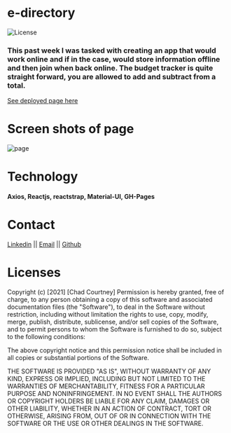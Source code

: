 # e-directory


![License](https://img.shields.io/badge/License-MIT-brightgreen.svg)

### This past week I was tasked with creating an app that would work online and if in the case, would store information offline and then join when back online. The budget tracker is quite straight forward, you are allowed to add and subtract from a total.

<a href="https://chadcourtney9.github.io/e-directory" target="_blank">See deployed page here </a>

# Screen shots of page
![page]()


# Technology
#### Axios, Reactjs, reactstrap, Material-UI, GH-Pages

# Contact
[Linkedin](https://www.linkedin.com/in/chad-courtney-7951721ba/) ||
[Email](chadcourtney567@gmail.com) ||
[Github](https://github.com/chadcourtney9)

# Licenses 

Copyright (c) [2021] [Chad Courtney]
Permission is hereby granted, free of charge, to any person obtaining a copy of this software and associated documentation files (the "Software"), to deal in the Software without restriction, including without limitation the rights to use, copy, modify, merge, publish, distribute, sublicense, and/or sell copies of the Software, and to permit persons to whom the Software is furnished to do so, subject to the following conditions:

The above copyright notice and this permission notice shall be included in all copies or substantial portions of the Software.

THE SOFTWARE IS PROVIDED "AS IS", WITHOUT WARRANTY OF ANY KIND, EXPRESS OR IMPLIED, INCLUDING BUT NOT LIMITED TO THE WARRANTIES OF MERCHANTABILITY, FITNESS FOR A PARTICULAR PURPOSE AND NONINFRINGEMENT. IN NO EVENT SHALL THE AUTHORS OR COPYRIGHT HOLDERS BE LIABLE FOR ANY CLAIM, DAMAGES OR OTHER LIABILITY, WHETHER IN AN ACTION OF CONTRACT, TORT OR OTHERWISE, ARISING FROM, OUT OF OR IN CONNECTION WITH THE SOFTWARE OR THE USE OR OTHER DEALINGS IN THE SOFTWARE.
